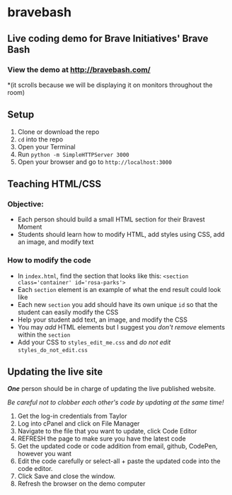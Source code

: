 # bravebash
## Live coding demo for Brave Initiatives' Brave Bash
### View the demo at http://bravebash.com/
*(it scrolls because we will be displaying it on monitors throughout the room)

## Setup
1. Clone or download the repo 
2. `cd` into the repo
3. Open your Terminal
4. Run `python -m SimpleHTTPServer 3000`
5. Open your browser and go to `http://localhost:3000`

## Teaching HTML/CSS
### Objective:
- Each person should build a small HTML section for their Bravest Moment
- Students should learn how to modify HTML, add styles using CSS, add an image, and modify text

### How to modify the code
- In `index.html`, find the section that looks like this: `<section class='container' id='rosa-parks'>`
- Each `section` element is an example of what the end result could look like
- Each new `section` you add should have its own unique `id` so that the student can easily modify the CSS
- Help your student add text, an image, and modify the CSS
- You may *add* HTML elements but I suggest you *don't remove* elements within the `section`
- Add your CSS to `styles_edit_me.css` and *do not edit* `styles_do_not_edit.css`

## Updating the live site
***One*** person should be in charge of updating the live published website.

*Be careful not to clobber each other's code by updating at the same time!*

1. Get the log-in credentials from Taylor
2. Log into cPanel and click on File Manager
3. Navigate to the file that you want to update, click Code Editor
4. REFRESH the page to make sure you have the latest code
3. Get the updated code or code addition from email, github, CodePen, however you want
5. Edit the code carefully or select-all + paste the updated code into the code editor.
6. Click Save and close the window.
7. Refresh the browser on the demo computer
